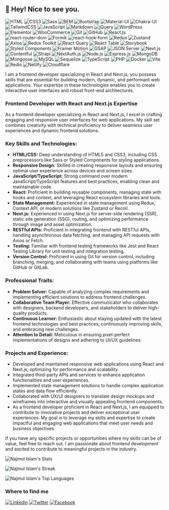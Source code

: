 ## 👋 Hey! Nice to see you.


![HTML](https://img.shields.io/badge/HTML5-E34F26?style=flat-square&logo=html5&logoColor=white)
![CSS3](https://img.shields.io/badge/CSS3-1572B6?style=flat-square&logo=css3&logoColor=white)
![Sass](https://img.shields.io/badge/SASS-CC6699?style=flat-square&logo=sass&logoColor=white)
![BEM](https://img.shields.io/badge/BEM-1C2531?style=flat-square&logo=bem&logoColor=white)
![Bootstrap](https://img.shields.io/badge/Bootstrap-563D7C?style=flat-square&logo=bootstrap&logoColor=white)
![Material-UI](https://img.shields.io/badge/Material_Ui-0081CB?style=flat-square&logo=mui&logoColor=white)
![Chakra-UI](https://img.shields.io/badge/Chakra_UI-319795?style=flat-square&logo=chakra-ui&logoColor=white)
![TailwindCSS](https://img.shields.io/badge/Tailwind_CSS-38B2AC?style=flat-square&logo=tailwind-css&logoColor=white)
![JavaScript](https://img.shields.io/badge/JavaScript-F7DF1E?style=flat-square&logo=javascript&logoColor=black)
![Markdown](https://img.shields.io/badge/Markdown-000000?style=flat-square&logo=markdown&logoColor=white)
![jQuery](https://img.shields.io/badge/jQuery-0769AD?style=flat-square&logo=jquery&logoColor=white)
![WordPress](https://img.shields.io/badge/Wordpress-21759B?style=flat-square&logo=wordpress&logoColor=white)
![Elementor](https://img.shields.io/badge/Elementor-9146FF?style=flat-square&logo=elementor&logoColor=white)
![WooCommerce](https://img.shields.io/badge/WooCommerce-96588A?style=flat-square&logo=woocommerce&logoColor=white)
![Git](https://img.shields.io/badge/Git-F05032?style=flat-square&logo=git&logoColor=white)
![GitHub](https://img.shields.io/badge/GitHub-181717?style=flat-square&logo=github&logoColor=white)
![React.js](https://img.shields.io/badge/React.js-0081CB?style=flat-square&logo=react&logoColor=61DAFB)
![react-router-dom](https://img.shields.io/badge/react--router--dom-CA4245?style=flat-square&logo=react-router&logoColor=white)
![Formik](https://img.shields.io/badge/Formik-8B4513?style=flat-square&logo=react&logoColor=white)
![react-hook-form](https://img.shields.io/badge/react--hook--form-0E8AFA?style=flat-square&logo=react&logoColor=white)
![Redux](https://img.shields.io/badge/Redux-764ABC?style=flat-square&logo=redux&logoColor=white)
![Zustand](https://img.shields.io/badge/Zustand-3366FF?style=flat-square&logo=zustand&logoColor=white)
![Axios](https://img.shields.io/badge/Axios-007ACC?style=flat-square&logo=axios&logoColor=white)
![Redux Toolkit](https://img.shields.io/badge/Redux_Toolkit-764ABC?style=flat-square&logo=redux&logoColor=white)
![React Query](https://img.shields.io/badge/React_Query-FF4154?style=flat-square&logo=react&logoColor=white)
![React Table](https://img.shields.io/badge/React_Table-7BDCB5?style=flat-square&logo=react&logoColor=white)
![Storybook](https://img.shields.io/badge/Storybook-FF4785?style=flat-square&logo=storybook&logoColor=white)
![Styled Components](https://img.shields.io/badge/Styled_Components-DB7093?style=flat-square&logo=styled-components&logoColor=white)
![Framer Motion](https://img.shields.io/badge/Framer_Motion-0055FF?style=flat-square&logo=framer&logoColor=white)
![GSAP](https://img.shields.io/badge/GSAP-6DB33F?style=flat-square&logo=greensock&logoColor=white)
![JSON Server](https://img.shields.io/badge/JSON_Server-0E8A16?style=flat-square&logo=json&logoColor=white)
![Next.js](https://img.shields.io/badge/Next.js-000000?style=flat-square&logo=next.js&logoColor=white)
![Contentful](https://img.shields.io/badge/Contentful-2478CC?style=flat-square&logo=contentful&logoColor=white)
![Strapi](https://img.shields.io/badge/Strapi-2E7EEA?style=flat-square&logo=strapi&logoColor=white)
![NextAuth.js](https://img.shields.io/badge/NextAuth.js-000000?style=flat-square&logo=next.js&logoColor=white)
![Node.js](https://img.shields.io/badge/Node.js-339933?style=flat-square&logo=node.js&logoColor=white)
![Express.js](https://img.shields.io/badge/Express.js-000000?style=flat-square&logo=express&logoColor=white)
![MongoDB](https://img.shields.io/badge/MongoDB-47A248?style=flat-square&logo=mongodb&logoColor=white)
![Mongoose](https://img.shields.io/badge/Mongoose-47A248?style=flat-square&logo=Mongoose&logoColor=white)
![MySQL](https://img.shields.io/badge/MySQL-4479A1?style=flat-square&logo=mysql&logoColor=white)
![Sequelize](https://img.shields.io/badge/Sequelize-52B0E7?style=flat-square&logo=sequelize&logoColor=white)
![TypeScript](https://img.shields.io/badge/TypeScript-007ACC?style=flat-square&logo=typescript&logoColor=white)
![PHP](https://img.shields.io/badge/PHP-777BB4?style=flat-square&logo=php&logoColor=white)
![Docker](https://img.shields.io/badge/Docker-0CC1F3?style=flat-square&logo=docker&logoColor=white)
![Vite](https://img.shields.io/badge/Vite-593D88?style=flat-square&logo=vite&logoColor=white)
![Redis](https://img.shields.io/badge/redis-%23DD0031.svg?&style=flat-square&logo=redis&logoColor=white)
![Netlify](https://img.shields.io/badge/Netlify-00C7B7?style=flat-square&logo=netlify&logoColor=white)
![Cloudflare](https://img.shields.io/badge/Cloudflare-F38020?style=flat-square&logo=Cloudflare&logoColor=white)

I am a frontend developer specializing in React and Next.js, you possess skills that are essential for building modern, dynamic, and performant web applications. Your expertise in these technologies enables you to create interactive user interfaces and robust front-end architectures.

### Frontend Developer with React and Next.js Expertise
As a frontend developer specializing in React and Next.js, I excel in crafting engaging and responsive user interfaces for web applications. My skill set combines creativity with technical proficiency to deliver seamless user experiences and dynamic frontend solutions.

### Key Skills and Technologies:
- **HTML/CSS:** Deep understanding of HTML5 and CSS3, including CSS preprocessors like Sass or Styled Components for styling applications.
- **Responsive Design:** Skilled in creating responsive layouts and ensuring optimal user experience across devices and screen sizes.
- **JavaScript/TypeScript:** Strong command over modern JavaScript/TypeScript features and best practices, enabling clean and maintainable code.
- **React:** Proficient in building reusable components, managing state with hooks and context, and leveraging React ecosystem libraries and tools.
- **State Management:** Experienced in state management using Redux, Context API, or modern solutions like Zustand or Recoil.
- **Next.js:** Experienced in using Next.js for server-side rendering (SSR), static site generation (SSG), routing, and optimizing performance through image and asset optimization.
- **RESTful APIs:** Proficient in integrating frontend with RESTful APIs, handling asynchronous data fetching, and managing API requests with Axios or Fetch.
- **Testing:** Familiar with frontend testing frameworks like Jest and React Testing Library for unit testing and integration testing.
- **Version Control:** Proficient in using Git for version control, including branching, merging, and collaborating with teams using platforms like GitHub or GitLab.
### Professional Traits:
- **Problem Solver:** Capable of analyzing complex requirements and implementing efficient solutions to address frontend challenges.
- **Collaborative Team Player:** Effective communicator who collaborates with designers, backend developers, and stakeholders to deliver high-quality products.
- **Continuous Learner:** Enthusiastic about staying updated with the latest frontend technologies and best practices, continuously improving skills, and embracing new challenges.
- **Attention to Detail:** Meticulous in ensuring pixel-perfect implementations of designs and adhering to UI/UX guidelines.
### Projects and Experience:
- Developed and maintained responsive web applications using React and Next.js, optimizing for performance and scalability.
- Integrated third-party APIs and services to enhance application functionalities and user experiences.
- Implemented state management solutions to handle complex application states and data flow efficiently.
- Collaborated with UX/UI designers to translate design mockups and wireframes into interactive and visually appealing frontend components.
- As a frontend developer proficient in React and Next.js, I am equipped to contribute to innovative projects and deliver exceptional user experiences. My goal is to leverage my skills and expertise to create impactful and engaging web applications that meet user needs and business objectives.

If you have any specific projects or opportunities where my skills can be of value, feel free to reach out. I am passionate about frontend development and excited to contribute to meaningful projects in the industry.

![Najmul Islam's Stats](https://github-readme-stats.vercel.app/api?username=najmul-islam&theme=darcula&show_icons=true&hide_border=true&count_private=true)

![Najmul Islam's Streak](https://github-readme-streak-stats.herokuapp.com/?user=najmul-islam&theme=darcula&hide_border=true)

![Najmul Islam's Top Languages](https://github-readme-stats.vercel.app/api/top-langs/?username=najmul-islam&theme=darcula&show_icons=true&hide_border=true&layout=compact)

### Where to find me

[![Linkedin](https://img.shields.io/badge/LinkedIn-0077B5?style=flat-square&logo=linkedin&logoColor=white)](https://www.linkedin.com/in/najmulislam519/) 
[![Twitter](https://img.shields.io/badge/Twitter-1DA1F2?style=flat-square&logo=twitter&logoColor=white)](https://twitter.com/najmulislam519)
[![Facebook](https://img.shields.io/badge/Facebook-1877F2?style=flat-square&logo=facebook&logoColor=white)](https://facebook.com/najmulislam519)
<!---
najmul-islam/najmul-islam is a ✨ special ✨ repository because its `README.md` (this file) appears on your GitHub profile.
You can click the Preview link to take a look at your changes.
--->
